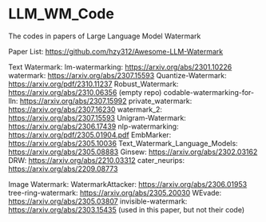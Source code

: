 # LLM_WM_Code
The codes in papers of Large Language Model Watermark

Paper List:
https://github.com/hzy312/Awesome-LLM-Watermark

Text Watermark:
lm-watermarking: https://arxiv.org/abs/2301.10226
watermark: https://arxiv.org/abs/2307.15593
Quantize-Watermark: https://arxiv.org/pdf/2310.11237
Robust_Watermark: https://arxiv.org/abs/2310.06356  (empty repo)
codable-watermarking-for-lln: https://arxiv.org/abs/2307.15992
private_watermark: https://arxiv.org/abs/2307.16230
watermark_2: https://arxiv.org/abs/2307.15593
Unigram-Watermark: https://arxiv.org/abs/2306.17439
nlp-watermarking: https://arxiv.org/pdf/2305.01904.pdf
EmbMarker: https://arxiv.org/abs/2305.10036
Text_Watermark_Language_Models: https://arxiv.org/abs/2305.08883
Ginsew: https://arxiv.org/abs/2302.03162
DRW: https://arxiv.org/abs/2210.03312
cater_neurips: https://arxiv.org/abs/2209.08773

Image Watermark:
WatermarkAttacker: https://arxiv.org/abs/2306.01953
tree-ring-watermark: https://arxiv.org/abs/2305.20030
WEvade: https://arxiv.org/abs/2305.03807
invisible-watermark: https://arxiv.org/abs/2303.15435 (used in this paper, but not their code)

